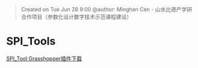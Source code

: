 > Created on Tue Jun 28 9:00 @author: Minghan Cen - 山水比德产学研合作项目（参数化设计数字技术示范课程建设）

# SPI_Tools
<a href="SPI_Tool\Material\SPI.rar">SPI_Tool Grasshopper插件下载</a>